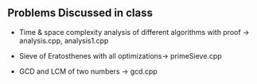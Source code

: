 ## Problems Discussed in class
  
  - Time & space complexity analysis of different algorithms with proof  -> analysis.cpp, analysis1.cpp
  
  - Sieve of Eratosthenes with all optimizations-> primeSieve.cpp
  
  - GCD and LCM of two numbers -> gcd.cpp
  